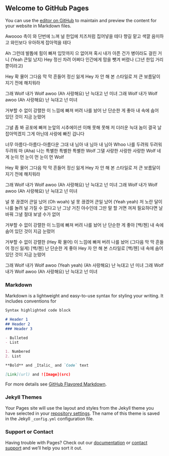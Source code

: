 ## Welcome to GitHub Pages

You can use the [editor on GitHub](https://github.com/yixing10/yixing.github.io/edit/master/index.md) to maintain and preview the content for your website in Markdown files.

Awoooo 촉이 와 단번에 느껴
널 한입에 치즈처럼 집어넣을 테다
향길 맡고 색깔 음미하고
와인보다 우아하게 잡아먹을 테다

Ah 그런데 발톱에 힘이 빠져
입맛까지 으 없어져
혹시 내가 아픈 건가 병이라도 걸린 거니
(Yeah 큰일 났지) Hey 정신 차려
어쩌다 인간에게 맘을 뺏겨 버렸나
(그년 한입 거리뿐이라고)

Hey 확 물어
그다음 막 막 흔들어 정신 잃게
Hey 자 안 해 본 스타일로
저 큰 보름달이 지기 전에 해치워라

그래 Wolf 내가 Wolf awoo
(Ah 사랑해요) 난 늑대고 넌 미녀
그래 Wolf 내가 Wolf awoo
(Ah 사랑해요) 난 늑대고 넌 미녀

거부할 수 없이 강렬한
이 느낌에 빠져 버려 나를 놨어
난 단순한 게 좋아
내 속에 숨어 있던 것이 지금 눈떴어

그녈 좀 봐 공포에 빠져
눈앞의 시추에이션 이해 못해 못해
저 더러운 늑대 놈이 결국 날 잡아먹겠지
그게 아닌데 사랑에 빠진 겁니다

너무 아름다-아름다-아름다운
그대 내 님아 내 님아 내 님아 Whoo
나를 두려워 두려워 두려워 마 (Aha)
나는 특별한 특별한 특별한 Wolf
그댈 사랑한 사랑한 사랑한 Wolf
네게 눈이 먼 눈이 먼 눈이 먼 Wolf

Hey 확 물어
그다음 막 막 흔들어 정신 잃게
Hey 자 안 해 본 스타일로
저 큰 보름달이 지기 전에 해치워라

그래 Wolf 내가 Wolf awoo
(Ah 사랑해요) 난 늑대고 넌 미녀
그래 Wolf 내가 Wolf awoo
(Ah 사랑해요) 난 늑대고 넌 미녀

널 못 끊겠어 큰일 났어 (Oh woah)
널 못 끊겠어 큰일 났어 (Yeah yeah)
저 노란 달이 나를 놀려
널 가질 수 없다고
난 그냥 거친 야수인데
그딴 말 할 거면 꺼져
필요하다면 날 바꿔
그녈 절대 보낼 수가 없어

거부할 수 없이 강렬한
이 느낌에 빠져 버려 나를 놨어
난 단순한 게 좋아
[백/첸] 내 속에 숨어 있던 것이 지금 눈떴어

거부할 수 없이 강렬한
(Hey 확 물어)
이 느낌에 빠져 버려 나를 놨어
(그다음 막 막 흔들어 정신 잃게)
[백/첸] 난 단순한 게 좋아
Hey 자 안 해 본 스타일로
[백/첸] 내 속에 숨어 있던 것이 지금 눈떴어

그래 Wolf 내가 Wolf awoo (Yeah yeah)
(Ah 사랑해요) 난 늑대고 넌 미녀
그래 Wolf 내가 Wolf awoo
(Ah 사랑해요) 난 늑대고 넌 미녀

### Markdown

Markdown is a lightweight and easy-to-use syntax for styling your writing. It includes conventions for

```markdown
Syntax highlighted code block

# Header 1
## Header 2
### Header 3

- Bulleted
- List

1. Numbered
2. List

**Bold** and _Italic_ and `Code` text

[Link](url) and ![Image](src)
```

For more details see [GitHub Flavored Markdown](https://guides.github.com/features/mastering-markdown/).

### Jekyll Themes

Your Pages site will use the layout and styles from the Jekyll theme you have selected in your [repository settings](https://github.com/yixing10/yixing.github.io/settings). The name of this theme is saved in the Jekyll `_config.yml` configuration file.

### Support or Contact

Having trouble with Pages? Check out our [documentation](https://help.github.com/categories/github-pages-basics/) or [contact support](https://github.com/contact) and we’ll help you sort it out.

